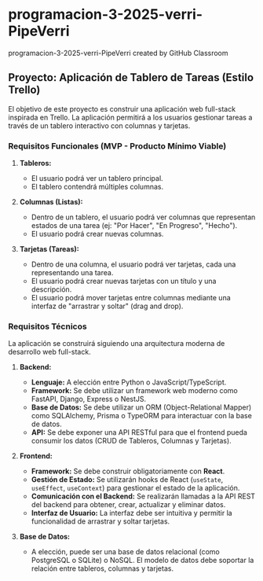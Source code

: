 # programacion-3-2025-verri-PipeVerri
programacion-3-2025-verri-PipeVerri created by GitHub Classroom

## Proyecto: Aplicación de Tablero de Tareas (Estilo Trello)

El objetivo de este proyecto es construir una aplicación web full-stack inspirada en Trello. La aplicación permitirá a los usuarios gestionar tareas a través de un tablero interactivo con columnas y tarjetas.

### Requisitos Funcionales (MVP - Producto Mínimo Viable)

1.  **Tableros:**
    *   El usuario podrá ver un tablero principal.
    *   El tablero contendrá múltiples columnas.

2.  **Columnas (Listas):**
    *   Dentro de un tablero, el usuario podrá ver columnas que representan estados de una tarea (ej: "Por Hacer", "En Progreso", "Hecho").
    *   El usuario podrá crear nuevas columnas.

3.  **Tarjetas (Tareas):**
    *   Dentro de una columna, el usuario podrá ver tarjetas, cada una representando una tarea.
    *   El usuario podrá crear nuevas tarjetas con un título y una descripción.
    *   El usuario podrá mover tarjetas entre columnas mediante una interfaz de "arrastrar y soltar" (drag and drop).

### Requisitos Técnicos

La aplicación se construirá siguiendo una arquitectura moderna de desarrollo web full-stack.

1.  **Backend:**
    *   **Lenguaje:** A elección entre Python o JavaScript/TypeScript.
    *   **Framework:** Se debe utilizar un framework web moderno como FastAPI, Django, Express o NestJS.
    *   **Base de Datos:** Se debe utilizar un ORM (Object-Relational Mapper) como SQLAlchemy, Prisma o TypeORM para interactuar con la base de datos.
    *   **API:** Se debe exponer una API RESTful para que el frontend pueda consumir los datos (CRUD de Tableros, Columnas y Tarjetas).

2.  **Frontend:**
    *   **Framework:** Se debe construir obligatoriamente con **React**.
    *   **Gestión de Estado:** Se utilizarán hooks de React (`useState`, `useEffect`, `useContext`) para gestionar el estado de la aplicación.
    *   **Comunicación con el Backend:** Se realizarán llamadas a la API REST del backend para obtener, crear, actualizar y eliminar datos.
    *   **Interfaz de Usuario:** La interfaz debe ser intuitiva y permitir la funcionalidad de arrastrar y soltar tarjetas.

3.  **Base de Datos:**
    *   A elección, puede ser una base de datos relacional (como PostgreSQL o SQLite) o NoSQL. El modelo de datos debe soportar la relación entre tableros, columnas y tarjetas.

